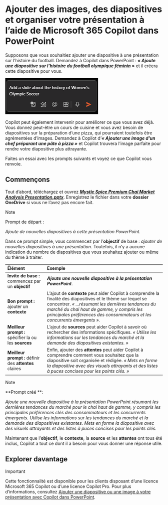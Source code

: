 # Ajouter des images, des diapositives et organiser votre présentation à l’aide de Microsoft 365 Copilot dans PowerPoint

Supposons que vous souhaitiez ajouter une diapositive à une présentation sur l’histoire du football.  Demandez à Copilot dans PowerPoint : **_« Ajoute une diapositive sur l’histoire du football olympique féminin »_** et il créera cette diapositive pour vous.

![Capture d’écran de la zone de rédaction Copilot dans PowerPoint qui contient un prompt.](../media/edit_copilot-add-slides-powerpoint.png)

Copilot peut également intervenir pour améliorer ce que vous avez déjà. Vous donnez peut-être un cours de cuisine et vous avez besoin de diapositives sur la préparation d’une pizza, qui pourraient toutefois être agrémentées d’images.  Demandez à Copilot d’**_« Ajouter une image d’un chef préparant une pâte à pizza »_** et Copilot trouvera l’image parfaite pour rendre votre diapositive plus attrayante.

Faites un essai avec les prompts suivants et voyez ce que Copilot vous renvoie.

## Commençons

Tout d’abord, téléchargez et ouvrez **_[Mystic Spice Premium Chai Market Analysis Presentation.pptx](https://go.microsoft.com/fwlink/?linkid=2268768)_**. Enregistrez le fichier dans votre **dossier OneDrive** si vous ne l’avez pas encore fait.

> [!NOTE]
> Prompt de départ :
>
> _Ajoute de nouvelles diapositives à cette présentation PowerPoint._

Dans ce prompt simple, vous commencez par l’**objectif** de base : _ajouter de nouvelles diapositives à une présentation_. Toutefois, il n’y a aucune indication du nombre de diapositives que vous souhaitez ajouter ou même du thème à traiter.

| Élément | Exemple |
| :------ | :------- |
| **Invite de base :** commencez par un **objectif** | **_Ajoute une nouvelle diapositive à la présentation PowerPoint_**. |
| **Bon prompt :** ajouter un **contexte** | L’ajout de **contexte** peut aider Copilot à comprendre la finalité des diapositives et le thème sur lequel se concentrer. _« ...résumant les dernières tendances du marché du chai haut de gamme, y compris les principales préférences des consommateurs et les concurrents émergents »._ |
| **Meilleur prompt :** spécifier la ou les **sources** | L’ajout de **sources** peut aider Copilot à savoir où rechercher des informations spécifiques. _« Utilise les informations sur les tendances du marché et la demande des diapositives existantes. »_ |
| **Meilleur prompt :** définir des **attentes** claires | Enfin, ajouter des **attentes** peut aider Copilot à comprendre comment vous souhaitez que la diapositive soit organisée et rédigée. _« Mets en forme la diapositive avec des visuels attrayants et des listes à puces concises pour les points clés. »_ |

> [!NOTE]
> **Prompt créé **:
>
> _Ajoute une nouvelle diapositive à la présentation PowerPoint résumant les dernières tendances du marché pour le chai haut de gamme, y compris les principales préférences clés des consommateurs et les concurrents émergents. Utilise les informations sur les tendances du marché et la demande des diapositives existantes. Mets en forme la diapositive avec des visuels attrayants et des listes à puces concises pour les points clés._

Maintenant que l’**objectif**, le **contexte**, la **source** et les **attentes** ont tous été inclus, Copilot a tout ce dont il a besoin pour vous donner une réponse utile.

## Explorer davantage

> [!IMPORTANT]
> Cette fonctionnalité est disponible pour les clients disposant d’une licence Microsoft 365 Copilot ou d’une licence Copilot Pro. Pour plus d’informations, consultez [Ajouter une diapositive ou une image à votre présentation avec Copilot dans PowerPoint](https://support.microsoft.com/office/add-a-slide-or-image-to-your-presentation-with-copilot-in-powerpoint-ae906e57-db71-4f46-8ed5-c1e2cebe6a80).
